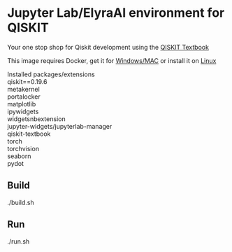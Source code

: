 # Jupyter Lab/ElyraAI environment for QISKIT 

Your one stop shop for Qiskit development using the [QISKIT Textbook](https://qiskit.org/textbook/)

This image requires Docker, get it for [Windows/MAC](https://docs.docker.com/desktop/) or install it on [Linux](https://docs.docker.com/engine/install/)

Installed packages/extensions  
qiskit==0.19.6   
metakernel  
portalocker  
matplotlib  
ipywidgets  
widgetsnbextension  
jupyter-widgets/jupyterlab-manager  
qiskit-textbook  
torch  
torchvision  
seaborn  
pydot  


## Build
./build.sh

## Run
./run.sh
